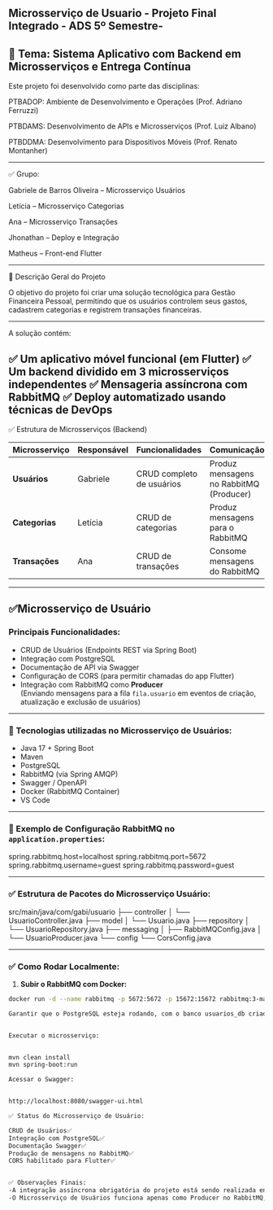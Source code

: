 Microsserviço de Usuario - Projeto Final Integrado - ADS 5º Semestre-
-

🎯 Tema: Sistema Aplicativo com Backend em Microsserviços e Entrega Contínua
-


Este projeto foi desenvolvido como parte das disciplinas:

PTBADOP: Ambiente de Desenvolvimento e Operações (Prof. Adriano Ferruzzi)

PTBDAMS: Desenvolvimento de APIs e Microsserviços (Prof. Luiz Albano)

PTBDDMA: Desenvolvimento para Dispositivos Móveis (Prof. Renato Montanher)

---

✅ Grupo:

Gabriele de Barros Oliveira – Microsserviço Usuários

Letícia – Microsserviço Categorias

Ana – Microsserviço Transações

Jhonathan – Deploy e Integração

Matheus – Front-end Flutter

---

📌 Descrição Geral do Projeto

O objetivo do projeto foi criar uma solução tecnológica para Gestão Financeira Pessoal, permitindo que os usuários controlem seus gastos, cadastrem categorias e registrem transações financeiras.

---

A solução contém:

✅ Um aplicativo móvel funcional (em Flutter)
✅ Um backend dividido em 3 microsserviços independentes
✅ Mensageria assíncrona com RabbitMQ
✅ Deploy automatizado usando técnicas de DevOps
---
✅ Estrutura de Microsserviços (Backend)

| Microsserviço | Responsável | Funcionalidades | Comunicação |
|---|---|---|---|
| **Usuários** | Gabriele | CRUD completo de usuários | Produz mensagens no RabbitMQ (Producer) |
| **Categorias** | Letícia | CRUD de categorias | Produz mensagens para o RabbitMQ |
| **Transações** | Ana | CRUD de transações | Consome mensagens do RabbitMQ |

---

## ✅Microsserviço de Usuário

### Principais Funcionalidades:

- CRUD de Usuários (Endpoints REST via Spring Boot)
- Integração com PostgreSQL
- Documentação de API via Swagger
- Configuração de CORS (para permitir chamadas do app Flutter)
- Integração com RabbitMQ como **Producer**  
  (Enviando mensagens para a fila `fila.usuario` em eventos de criação, atualização e exclusão de usuários)

---

### 🧰 Tecnologias utilizadas no Microsserviço de Usuários:

- Java 17 + Spring Boot
- Maven
- PostgreSQL
- RabbitMQ (via Spring AMQP)
- Swagger / OpenAPI
- Docker (RabbitMQ Container)
- VS Code

---

### 📡 Exemplo de Configuração RabbitMQ no `application.properties`:


spring.rabbitmq.host=localhost
 spring.rabbitmq.port=5672
 spring.rabbitmq.username=guest
 spring.rabbitmq.password=guest

---

### ✅ Estrutura de Pacotes do Microsserviço Usuário:


src/main/java/com/gabi/usuario
 ├── controller
 │ └── UsuarioController.java
 ├── model
 │ └── Usuario.java
 ├── repository
 │ └── UsuarioRepository.java
 ├── messaging
 │ ├── RabbitMQConfig.java
 │ └── UsuarioProducer.java
 └── config
 └── CorsConfig.java

---

### ✅ Como Rodar Localmente:

1. **Subir o RabbitMQ com Docker:**

```bash
docker run -d --name rabbitmq -p 5672:5672 -p 15672:15672 rabbitmq:3-management

Garantir que o PostgreSQL esteja rodando, com o banco usuarios_db criado.


Executar o microsserviço:


mvn clean install
mvn spring-boot:run

Acessar o Swagger:


http://localhost:8080/swagger-ui.html

✅ Status do Microsserviço de Usuário:

CRUD de Usuários✅
Integração com PostgreSQL✅
Documentação Swagger✅
Produção de mensagens no RabbitMQ✅
CORS habilitado para Flutter✅


✅ Observações Finais:
-A integração assíncrona obrigatória do projeto está sendo realizada entre Categorias (Producer) e Transações (Consumer).
-O Microsserviço de Usuários funciona apenas como Producer no RabbitMQ, enviando mensagens sempre que um usuário é criado, atualizado ou deletado.




